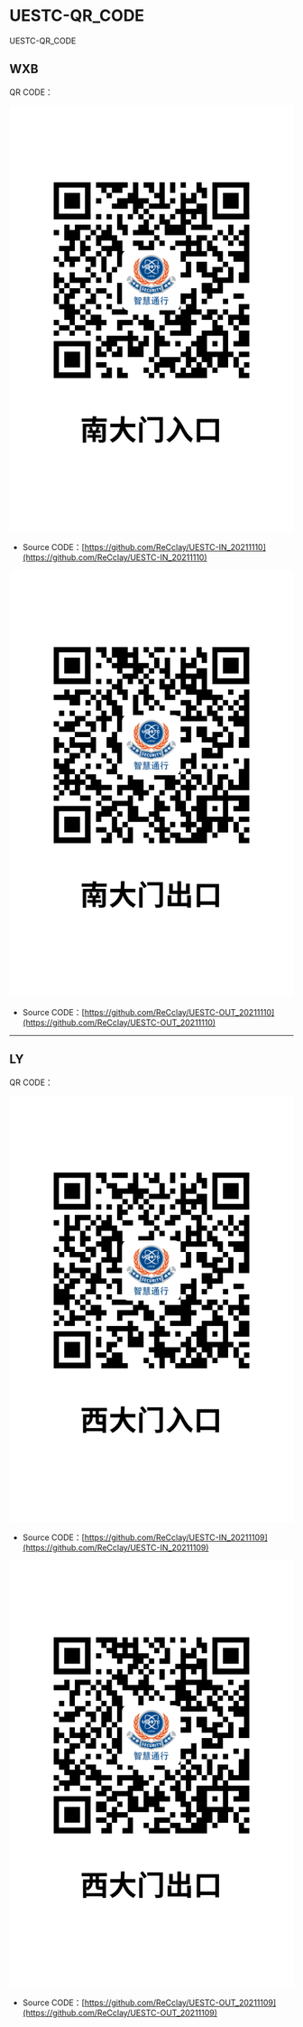 # UESTC-QR_CODE
UESTC-QR_CODE



## WXB



QR CODE：

![西大门入口](./In-QR_Code_wxb.png#pic_center)





- Source CODE：[https://github.com/ReCclay/UESTC-IN_20211110](https://github.com/ReCclay/UESTC-IN_20211110)









![西大门出口](./Out-QR_Code_wxb.png#pic_center)





- Source CODE：[https://github.com/ReCclay/UESTC-OUT_20211110](https://github.com/ReCclay/UESTC-OUT_20211110)


---



## LY





QR CODE：

![西大门入口](./In-QR_Code.png#pic_center)





- Source CODE：[https://github.com/ReCclay/UESTC-IN_20211109](https://github.com/ReCclay/UESTC-IN_20211109)









![西大门出口](./Out-QR_Code.png#pic_center)





- Source CODE：[https://github.com/ReCclay/UESTC-OUT_20211109](https://github.com/ReCclay/UESTC-OUT_20211109)